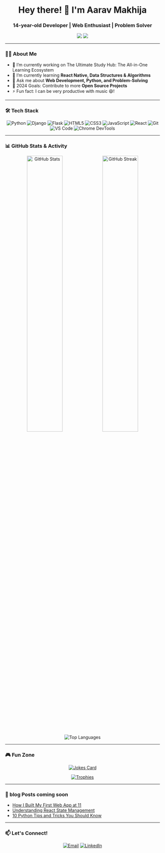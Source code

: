 <h1 align="center">Hey there! 👋 I'm Aarav Makhija</h1>
<h3 align="center">14-year-old Developer | Web Enthusiast | Problem Solver</h3>

<p align="center">
</p>

<p align="center">
  <a href="https://github.com/Aarav-Makhija-1?tab=followers"><img src="https://img.shields.io/badge/Follow%20me%20on-GitHub-blue?style=for-the-badge&logo=github"></a>
  <a href="https://in.linkedin.com/in/aarav-makhija-73bbbb324?trk=people-guest_people_search-card&original_referer=https%3A%2F%2Fwww.linkedin.com%2F"><img src="https://img.shields.io/badge/Connect%20on-LinkedIn-blue?style=for-the-badge&logo=linkedin"></a>
</p>

---

### 🧑‍💻 About Me
- 🔭 I’m currently working on The Ultimate Study Hub: The All-in-One Learning Ecosystem
- 🌱 I’m currently learning **React Native, Data Structures & Algorithms**
- 💬 Ask me about **Web Development, Python, and Problem-Solving**
- 🥅 2024 Goals: Contribute to more **Open Source Projects**
- ⚡ Fun fact: I can be very productive with music 😄!

---

### 🛠️ Tech Stack
<p align="center">
  <img src="https://img.shields.io/badge/-Python-3776AB?style=for-the-badge&logo=python&logoColor=white" alt="Python"/>
  <img src="https://img.shields.io/badge/-Django-092E20?style=for-the-badge&logo=django&logoColor=white" alt="Django"/>
  <img src="https://img.shields.io/badge/-Flask-000000?style=for-the-badge&logo=flask&logoColor=white" alt="Flask"/>
  <img src="https://img.shields.io/badge/-HTML5-E34F26?style=for-the-badge&logo=html5&logoColor=white" alt="HTML5"/>
  <img src="https://img.shields.io/badge/-CSS3-1572B6?style=for-the-badge&logo=css3&logoColor=white" alt="CSS3"/>
  <img src="https://img.shields.io/badge/-JavaScript-F7DF1E?style=for-the-badge&logo=javascript&logoColor=black" alt="JavaScript"/>
  <img src="https://img.shields.io/badge/-React-61DAFB?style=for-the-badge&logo=react&logoColor=black" alt="React"/>
  <img src="https://img.shields.io/badge/-Git-F05032?style=for-the-badge&logo=git&logoColor=white" alt="Git"/>
  <img src="https://img.shields.io/badge/-VS%20Code-007ACC?style=for-the-badge&logo=visual-studio-code&logoColor=white" alt="VS Code"/>
  <img src="https://img.shields.io/badge/-Chrome%20DevTools-4285F4?style=for-the-badge&logo=google-chrome&logoColor=white" alt="Chrome DevTools"/>
</p>

---

### 📊 GitHub Stats & Activity
<p align="center">
  <img src="https://github-readme-stats.vercel.app/api?username=aaravmakhija&show_icons=true&theme=tokyonight" alt="GitHub Stats" width="48%" />
  <img src="https://github-readme-streak-stats.herokuapp.com/?user=aaravmakhija&theme=tokyonight" alt="GitHub Streak" width="48%" />
</p>

<p align="center">
  <img src="https://github-readme-stats.vercel.app/api/top-langs?username=aaravmakhija&show_icons=true&locale=en&layout=compact&theme=tokyonight" alt="Top Languages" />
</p>

---

### 🎮 Fun Zone
<p align="center">
  <a href="https://github.com/aaravmakhija"><img src="https://readme-jokes.vercel.app/api" alt="Jokes Card" /></a>
</p>

<p align="center">
  <a href="https://github.com/ryo-ma/github-profile-trophy"><img src="https://github-profile-trophy.vercel.app/?username=aaravmakhija&theme=onedark" alt="Trophies" /></a>
</p>

---

### 📝 blog Posts coming soon
<!-- BLOG-POST-LIST:START -->
- [How I Built My First Web App at 11](#)
- [Understanding React State Management](#)
- [10 Python Tips and Tricks You Should Know](#)


---

### 📫 Let's Connect!
<p align="center">
  <a href="mailto:aaravcodes5418@gmail.com"><img src="https://img.shields.io/badge/aaravcodes5418@gmail.com-D14836?style=for-the-badge&logo=gmail&logoColor=white" alt="Email"></a>
  <a href="https://in.linkedin.com/in/aarav-makhija-73bbbb324?trk=people-guest_people_search-card&original_referer=https%3A%2F%2Fwww.linkedin.com%2F"><img src="https://img.shields.io/badge/-LinkedIn-0077B5?style=for-the-badge&logo=linkedin&logoColor=white" alt="LinkedIn"></a>
</p>
